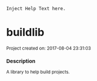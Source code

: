 ```
Inject Help Text here.
```

# buildlib

<small>Project created on: 2017-08-04 23:31:03

### Description

A library to help build projects.
